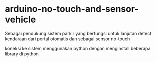 # arduino-no-touch-and-sensor-vehicle


Sebagai pendukung sistem parkir yang berfungsi untuk lanjutan detect kendaraan dari portal otomatis
dan sebagai sensor no-touch

koneksi ke sistem menggunakan python dengan menginstall beberapa library di python
